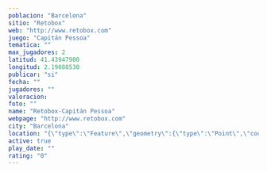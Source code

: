 ```yaml
---
poblacion: "Barcelona"
sitio: "Retobox"
web: "http://www.retobox.com"
juego: "Capitán Pessoa"
tematica: ""
max_jugadores: 2
latitud: 41.43947900
longitud: 2.19088530
publicar: "si"
fecha: ""
jugadores: ""
valoracion: 
foto: ""
name: "Retobox-Capitán Pessoa"
webpage: "http://www.retobox.com"
city: "Barcelona"
location: "{\"type\":\"Feature\",\"geometry\":{\"type\":\"Point\",\"coordinates\":[41.439479,2.1908853]}}"
active: true
play_date: ""
rating: "0"
---
```

